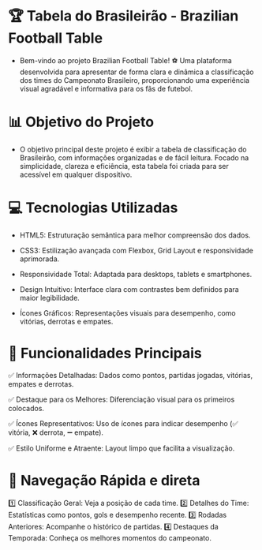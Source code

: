 # 🏆 Tabela do Brasileirão - Brazilian Football Table
- Bem-vindo ao projeto Brazilian Football Table! ⚽ Uma plataforma desenvolvida para apresentar de forma clara e dinâmica a classificação dos times do Campeonato Brasileiro, proporcionando uma experiência visual agradável e informativa para os fãs de futebol.

# 📊 Objetivo do Projeto
- O objetivo principal deste projeto é exibir a tabela de classificação do Brasileirão, com informações organizadas e de fácil leitura. Focado na simplicidade, clareza e eficiência, esta tabela foi criada para ser acessível em qualquer dispositivo.

# 💻 Tecnologias Utilizadas
- HTML5: Estruturação semântica para melhor compreensão dos dados.

- CSS3: Estilização avançada com Flexbox, Grid Layout e responsividade aprimorada.

- Responsividade Total: Adaptada para desktops, tablets e smartphones.

- Design Intuitivo: Interface clara com contrastes bem definidos para maior legibilidade.

- Ícones Gráficos: Representações visuais para desempenho, como vitórias, derrotas e empates.

# 📑 Funcionalidades Principais
✅ Informações Detalhadas: Dados como pontos, partidas jogadas, vitórias, empates e derrotas.

✅ Destaque para os Melhores: Diferenciação visual para os primeiros colocados.

✅ Ícones Representativos: Uso de ícones para indicar desempenho (✅ vitória, ❌ derrota, ➖ empate).

✅ Estilo Uniforme e Atraente: Layout limpo que facilita a visualização.


# 🚀 Navegação Rápida e direta
1️⃣ Classificação Geral: Veja a posição de cada time.
2️⃣ Detalhes do Time: Estatísticas como pontos, gols e desempenho recente.
3️⃣ Rodadas Anteriores: Acompanhe o histórico de partidas.
4️⃣ Destaques da Temporada: Conheça os melhores momentos do campeonato.
